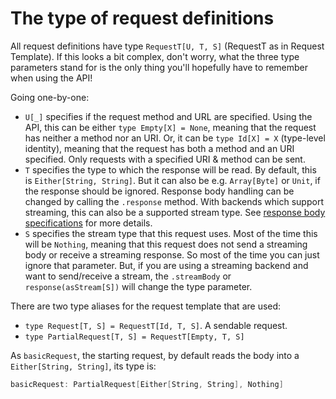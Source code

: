 # The type of request definitions

All request definitions have type `RequestT[U, T, S]` (RequestT as in Request Template). If this looks a bit complex, don't worry, what the three type parameters stand for is the only thing you'll hopefully have to remember when using the API!

Going one-by-one:

* `U[_]` specifies if the request method and URL are specified. Using the API, this can be either `type Empty[X] = None`, meaning that the request has neither a method nor an URI. Or, it can be `type Id[X] = X` (type-level identity), meaning that the request has both a method and an URI specified. Only requests with a specified URI & method can be sent.
* `T` specifies the type to which the response will be read. By default, this is `Either[String, String]`. But it can also be e.g. `Array[Byte]` or `Unit`, if the response should be ignored. Response body handling can be changed by calling the `.response` method. With backends which support streaming, this can also be a supported stream type. See [response body specifications](../responses/body.html) for more details.
* `S` specifies the stream type that this request uses. Most of the time this will be `Nothing`, meaning that this request does not send a streaming body or receive a streaming response. So most of the time you can just ignore that parameter. But, if you are using a streaming backend and want to send/receive a stream, the `.streamBody` or `response(asStream[S])` will change the type parameter.

There are two type aliases for the request template that are used:

* `type Request[T, S] = RequestT[Id, T, S]`. A sendable request.
* `type PartialRequest[T, S] = RequestT[Empty, T, S]`

As `basicRequest`, the starting request, by default reads the body into a `Either[String, String]`, its type is:

```scala
basicRequest: PartialRequest[Either[String, String], Nothing]
```